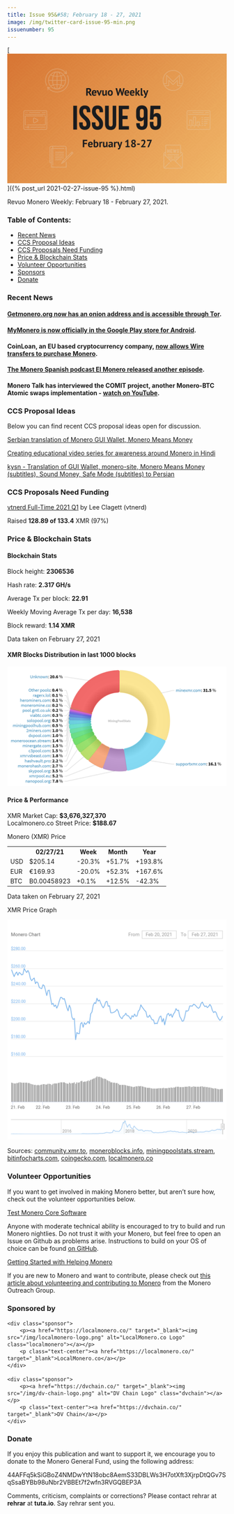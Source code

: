 ```yaml
---
title: Issue 95&#58; February 18 - 27, 2021
image: /img/twitter-card-issue-95-min.png
issuenumber: 95
---
```

[<img src="/img/img-issue95-min.png" alt="Revuo Monero Weekly #95 Slide" class="img-lead">]({% post_url 2021-02-27-issue-95 %}.html)

<p class="text-lead">Revuo Monero Weekly: February 18 - February 27, 2021.</p>
<!--more-->

<h3>Table of Contents:</h3>
<ul class="contents">
    <li><a href="#news">Recent News</a></li>
    <li><a href="#ideas">CCS Proposal Ideas</a></li>
    <li><a href="#proposals">CCS Proposals Need Funding</a></li>
    <li><a href="#stats">Price & Blockchain Stats</a></li>
    <li><a href="#volunteer">Volunteer Opportunities</a></li>
    <li><a href="#sponsor">Sponsors</a></li>
    <li><a href="#donate">Donate</a></li>
</ul>

<h3 id="news">Recent News</h3>

<div class="newsbyte">
    <h4><a href="https://www.reddit.com/r/Monero/comments/lpw24y/getmoneroorg_now_has_an_onion_address_which_makes/" target="_blank">Getmonero.org now has an onion address and is accessible through Tor</a>.</h4>
</div>

<div class="newsbyte">
    <h4><a href="https://play.google.com/store/apps/details?id=com.mymonero.official_android_application&gl=ZA" target="_blank">MyMonero is now officially in the Google Play store for Android</a>.</h4>
</div>

<div class="newsbyte">
    <h4>CoinLoan, an EU based cryptocurrency company, <a href="https://www.reddit.com/r/Monero/comments/lsytng/you_can_now_wire_usd_to_coinloan_convert_to_xmr/" target="_blank">now allows Wire transfers to purchase Monero</a>.</h4>
</div>

<div class="newsbyte">
    <h4><a href="https://anchor.fm/elmonero/episodes/10-Mesa-Redonda-II-eqdrmd" target="_blank">The Monero Spanish podcast El Monero released another episode</a>.</h4>
</div>

<div class="newsbyte">
    <h4>Monero Talk has interviewed the COMIT project, another Monero-BTC Atomic swaps implementation - <a href="https://www.youtube.com/watch?v=cuZrtHNTixo" target="_blank">watch on YouTube</a>.</h4>
</div>

<h3 id="ideas">CCS Proposal Ideas</h3>

<p>Below you can find recent CCS proposal ideas open for discussion.</p>

<div class="proposal">
<p><a href="https://repo.getmonero.org/monero-project/ccs-proposals/-/merge_requests/213" target="_blank">Serbian translation of Monero GUI Wallet, Monero Means Money</a></p>
</div>

<div class="proposal">
<p><a href="https://repo.getmonero.org/monero-project/ccs-proposals/-/merge_requests/211" target="_blank">Creating educational video series for awareness around Monero in Hindi</a></p>
</div>

<div class="proposal">
<p><a href="https://repo.getmonero.org/monero-project/ccs-proposals/-/merge_requests/206" target="_blank">kysn - Translation of GUI Wallet, monero-site, Monero Means Money (subtitles), Sound Money, Safe Mode (subtitles) to Persian</a></p>
</div>

<h3 id="proposals">CCS Proposals Need Funding</h3>

<div class="proposal">
    <p><a href="" target="_blank">vtnerd Full-Time 2021 Q1</a> by Lee Clagett (vtnerd)</p>
    <p>Raised <b>128.89 of 133.4</b> XMR (97%)</p>
</div>

<h3 id="stats">Price & Blockchain Stats</h3>

<h4 class="stat">Blockchain Stats</h4>

<div class="bcstats">
    <p>Block height: <b>2306536</b></p>
    <p>Hash rate: <b>2.317 GH/s</b></p>
    <p>Average Tx per block: <b>22.91</b></p>
    <p>Weekly Moving Average Tx per day: <b>16,538</b></p>
    <p>Block reward: <b>1.14 XMR</b></p>
</div>
<p class="note">Data taken on February 27, 2021</p>

<h4 class="stat">XMR Blocks Distribution in last 1000 blocks</h4>
<p><img src="/img/hashrate-pool-distribution-0227.png" alt="Hashrate Pool Distribution Pie Chart"/></p>

<h4 class="stat">Price & Performance</h4>

<div class="price-intro">XMR Market Cap: <b>$3,676,327,370</b><br>Localmonero.co Street Price: <b>$188.67</b></div>

<p class="table-title">Monero (XMR) Price</p>
<table class="price-table">
  <tr class="row1">
    <th></th>
    <th>02/27/21</th>
    <th>Week</th>
    <th>Month</th>
    <th>Year</th>
  </tr>
  <tr>
    <td data-th="XMR to">USD</td>
    <td data-th="02/27/21">$205.14</td>
    <td data-th="Week" class="red">-20.3%</td>
    <td data-th="Month" class="green">+51.7%</td>
    <td data-th="Year" class="green">+193.8%</td>
  </tr>
  <tr class="row3">
    <td data-th="XMR to">EUR</td>
    <td data-th="02/27/21">€169.93</td>
    <td data-th="Week" class="red">-20.0%</td>
    <td data-th="Month" class="green">+52.3%</td>
    <td data-th="Year" class="green">+167.6%</td>
  </tr>
  <tr>
    <td data-th="XMR to">BTC</td>
    <td data-th="02/27/21">B0.00458923</td>
    <td data-th="Week" class="green">+0.1%</td>
    <td data-th="Month" class="green">+12.5%</td>
    <td data-th="Year" class="red">-42.3%</td>
  </tr>
</table>
<p class="note">Data taken on February 27, 2021</p>

<p class="table-title">XMR Price Graph</p>

![XMR Price Graph 02/18/21-02/27/21](/img/weekly-chart-0227.png "XMR Price Graph 02/18/21-02/27/21") 

Sources: <a href="https://community.xmr.to/explorer/mainnet/" target="_blank">community.xmr.to</a>, <a href="https://moneroblocks.info/stats/transaction-stats" target="_blank">moneroblocks.info</a>, <a href="https://miningpoolstats.stream/monero" target="_blank">miningpoolstats.stream</a>, <a href="https://bitinfocharts.com/monero/" target="_blank">bitinfocharts.com</a>, <a href="https://www.coingecko.com/" target="_blank">coingecko.com</a>, <a href="https://localmonero.co/" target="_blank">localmonero.co</a>

<h3 id="volunteer">Volunteer Opportunities</h3>

<p>If you want to get involved in making Monero better, but aren’t sure how, check out the volunteer opportunities below.</p>

<div class="newsbyte">
    <p class="date"><a href="https://github.com/monero-project/monero" target="_blank">Test Monero Core Software</a></p>
    <p>Anyone with moderate technical ability is encouraged to try to build and run Monero nightlies. Do not trust it with your Monero, but feel free to open an Issue on Github as problems arise. Instructions to build on your OS of choice can be found <a href="https://github.com/monero-project/monero#compiling-monero-from-source" target="_blank">on GitHub</a>. </p>
</div>

<div class="newsbyte">
    <p class="date"><a href="https://github.com/monero-project/monero" target="_blank">Getting Started with Helping Monero</a></p>
    <p>If you are new to Monero and want to contribute, please check out <a href="https://www.monerooutreach.org/stories/getting-started-helping-monero.php" target="_blank">this article about volunteering and contributing to Monero</a> from the Monero Outreach Group. </p>
</div>

<h3 id="sponsor">Sponsored by</h3>

<div class="sponsors">

    <div class="sponsor">
        <p><a href="https://localmonero.co/" target="_blank"><img src="/img/localmonero-logo.png" alt="LocalMonero.co Logo" class="localmonero"></a></p>
        <p class="text-center"><a href="https://localmonero.co/" target="_blank">LocalMonero.co</a></p>
    </div>

    <div class="sponsor">
        <p><a href="https://dvchain.co/" target="_blank"><img src="/img/dv-chain-logo.png" alt="DV Chain Logo" class="dvchain"></a></p>
        <p class="text-center"><a href="https://dvchain.co/" target="_blank">DV Chain</a></p>
    </div>
</div>

<h3 id="donate">Donate</h3>

<p markdown="1">If you enjoy this publication and want to support it, we encourage you to donate to the Monero General Fund, using the following address:</p>

<p class="address" markdown="1">44AFFq5kSiGBoZ4NMDwYtN18obc8AemS33DBLWs3H7otXft3XjrpDtQGv7SqSsaBYBb98uNbr2VBBEt7f2wfn3RVGQBEP3A</p>

<!--p><a href="monero:44AFFq5kSiGBoZ4NMDwYtN18obc8AemS33DBLWs3H7otXft3XjrpDtQGv7SqSsaBYBb98uNbr2VBBEt7f2wfn3RVGQBEP3A" class="qr"><img src="/img/donate-monero.png"></a></p-->

Comments, criticism, complaints or corrections? Please contact rehrar at **rehrar** at **tuta.io**. Say rehrar sent you.